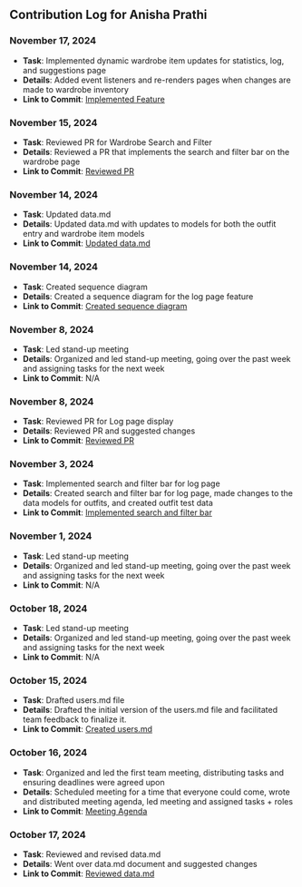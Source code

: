## Contribution Log for Anisha Prathi


### November 17, 2024

- **Task**: Implemented dynamic wardrobe item updates for statistics, log, and suggestions page
- **Details**: Added event listeners and re-renders pages when changes are made to wardrobe inventory
- **Link to Commit**: [Implemented Feature](https://github.com/nhan0504/CS326/commit/759ac0e1aac91cc0cbbc21a1b89b38fc13e7d8b2)

### November 15, 2024

- **Task**: Reviewed PR for Wardrobe Search and Filter
- **Details**: Reviewed a PR that implements the search and filter bar on the wardrobe page
- **Link to Commit**: [Reviewed PR](https://github.com/nhan0504/CS326/pull/57)

### November 14, 2024

- **Task**: Updated data.md
- **Details**: Updated data.md with updates to models for both the outfit entry and wardrobe item models
- **Link to Commit**: [Updated data.md](https://github.com/nhan0504/CS326/commit/476d86d03088337e27a0f45f2a469e5720a62b26)

### November 14, 2024

- **Task**: Created sequence diagram
- **Details**: Created a sequence diagram for the log page feature
- **Link to Commit**: [Created sequence diagram](https://github.com/nhan0504/CS326/commit/476d86d03088337e27a0f45f2a469e5720a62b26)

### November 8, 2024

- **Task**: Led stand-up meeting
- **Details**: Organized and led stand-up meeting, going over the past week and assigning tasks for the next week
- **Link to Commit**: N/A

### November 8, 2024

- **Task**: Reviewed PR for Log page display
- **Details**: Reviewed PR and suggested changes
- **Link to Commit**: [Reviewed PR](https://github.com/nhan0504/CS326/pull/38#pullrequestreview-2424819728)

### November 3, 2024

- **Task**: Implemented search and filter bar for log page
- **Details**: Created search and filter bar for log page, made changes to the data models for outfits, and created outfit test data
- **Link to Commit**: [Implemented search and filter bar](https://github.com/nhan0504/CS326/pull/32)

### November 1, 2024

- **Task**: Led stand-up meeting
- **Details**: Organized and led stand-up meeting, going over the past week and assigning tasks for the next week
- **Link to Commit**: N/A


### October 18, 2024

- **Task**: Led stand-up meeting
- **Details**: Organized and led stand-up meeting, going over the past week and assigning tasks for the next week
- **Link to Commit**: N/A


### October 15, 2024

- **Task**: Drafted users.md file
- **Details**: Drafted the initial version of the users.md file and facilitated team feedback to finalize it.
- **Link to Commit**: [Created users.md](https://github.com/nhan0504/CS326/commit/b01d98bcc9de7093b8f20c2323903c2539b5c3eam)

### October 16, 2024

- **Task**: Organized and led the first team meeting, distributing tasks and ensuring deadlines were agreed upon
- **Details**: Scheduled meeting for a time that everyone could come, wrote and distributed meeting agenda, led meeting and assigned tasks + roles
- **Link to Commit**: [Meeting Agenda](https://docs.google.com/document/d/1K1DXzFCZuhf6Vd_p5dW52NF7W1mOVx7mjVKIlJdaC_A/edit)

### October 17, 2024

- **Task**: Reviewed and revised data.md
- **Details**: Went over data.md document and suggested changes
- **Link to Commit**: [Reviewed data.md](https://github.com/nhan0504/CS326/commit/a2f3334d67c75d8c51bce8234e6f30f0a543f572)

